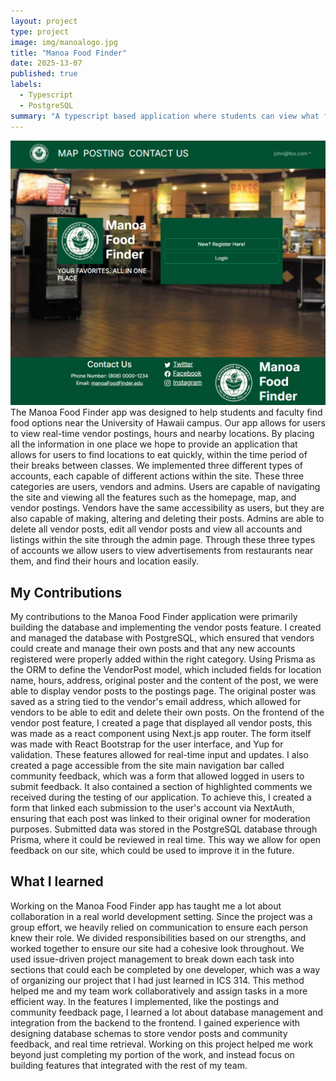 ```yaml
---
layout: project
type: project
image: img/manoalogo.jpg
title: "Manoa Food Finder"
date: 2025-13-07
published: true
labels:
  - Typescript
  - PostgreSQL
summary: "A typescript based application where students can view what food locations are nearby and vendors can create posts to advertise their location"
---
```


<img width="800px" src="/img/mffhome-page.png">
The Manoa Food Finder app was designed to help students and faculty find food options near the University of Hawaii campus. Our app allows for users to view real-time vendor postings, hours and nearby locations. By placing all the information in one place we hope to provide an application that allows for users to find locations to eat quickly, within the time period of their breaks between classes. We implemented three different types of accounts, each capable of different actions within the site. These three categories are users, vendors and admins. Users are capable of navigating the site and viewing all the features such as the homepage, map, and vendor postings. Vendors have the same accessibility as users, but they are also capable of making, altering and deleting their posts. Admins are able to delete all vendor posts, edit all vendor posts and view all accounts and listings within the site through the admin page. Through these three types of accounts we allow users to view advertisements from restaurants near them, and find their hours and location easily. 

## My Contributions 
My contributions to the Manoa Food Finder application were primarily building the database and implementing the vendor posts feature. I created and managed the database with PostgreSQL, which ensured that vendors could create and manage their own posts and that any new accounts registered were properly added within the right category. Using Prisma as the ORM to define the VendorPost model, which included fields for location name, hours, address, original poster and the content of the post, we were able to display vendor posts to the postings page. The original poster was saved as a string tied to the vendor's email address, which allowed for vendors to be able to edit and delete their own posts. On the frontend of the vendor post feature, I created a page that displayed all vendor posts, this was made as a react component using Next.js app router. The form itself was made with React Bootstrap for the user interface, and Yup for validation. These features allowed for real-time input and updates. 
I also created a page accessible from the site main navigation bar called community feedback, which was a form that allowed logged in users to submit feedback. It also contained a section of highlighted comments we received during the testing of our application. To achieve this, I created a form that linked each submission to the user's account via NextAuth, ensuring that each post was linked to their original owner for moderation purposes. Submitted data was stored in the PostgreSQL database through Prisma, where it could be reviewed in real time. This way we allow for open feedback on our site, which could be used to improve it in the future. 

## What I learned
Working on the Manoa Food Finder app has taught me a lot about collaboration in a real world development setting. Since the project was a group effort, we heavily relied on communication to ensure each person knew their role. We divided responsibilities based on our strengths, and worked together to ensure our site had a cohesive look throughout. We used issue-driven project  management to break down each task into sections that could each be completed by one developer, which was a way of organizing our project that I had just learned in ICS 314. This method helped me and my team work collaboratively and assign tasks in a more efficient way. 
In the features I implemented, like the postings and community feedback page, I learned a lot about database management and integration from the backend to the frontend. I gained experience with designing database schemas to store vendor posts and community feedback, and real time retrieval. Working on this project helped me work beyond just completing my portion of the work, and instead focus on building features that integrated with the rest of my team. 
